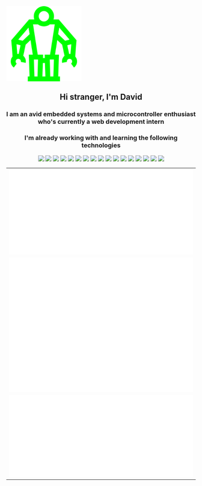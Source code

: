 
<img src="/systemancer.svg" align="center" width="200">
<h2 align="center">Hi stranger, I'm David</h1>
<h3 align="center">I am an avid embedded systems and microcontroller enthusiast who's currently a web development intern </h3>





<h3 align="center">I'm already working with and learning the following technologies</h3>
<p align="center">
	<img src="https://cdn.jsdelivr.net/gh/devicons/devicon@latest/icons/svelte/svelte-original.svg" width="40"/>
	<img src="https://cdn.jsdelivr.net/gh/devicons/devicon@latest/icons/arduino/arduino-original.svg" width="40"/> 
	<img src="https://cdn.jsdelivr.net/gh/devicons/devicon@latest/icons/typescript/typescript-original.svg" width="40"/> 
	<img src="https://cdn.jsdelivr.net/gh/devicons/devicon@latest/icons/c/c-original.svg" width="40"/> 
	<img src="https://cdn.jsdelivr.net/gh/devicons/devicon@latest/icons/github/github-original.svg" width="40"/> 
	<img src="https://cdn.jsdelivr.net/gh/devicons/devicon@latest/icons/matlab/matlab-original.svg" width="40"/> 
	<img src="https://cdn.jsdelivr.net/gh/devicons/devicon@latest/icons/nodejs/nodejs-original.svg" width="40"/> 
	<img src="https://cdn.jsdelivr.net/gh/devicons/devicon@latest/icons/prisma/prisma-original.svg" width="40"/> 
	<img src="https://cdn.jsdelivr.net/gh/devicons/devicon@latest/icons/html5/html5-original.svg" width="40"/> 
	<img src="https://cdn.jsdelivr.net/gh/devicons/devicon@latest/icons/css3/css3-original.svg" width="40"/> 
	<img src="https://cdn.jsdelivr.net/gh/devicons/devicon@latest/icons/javascript/javascript-original.svg" width="40"/> 
	<img src="https://cdn.jsdelivr.net/gh/devicons/devicon@latest/icons/archlinux/archlinux-original.svg" width="40"/> 
	<img src="https://cdn.jsdelivr.net/gh/devicons/devicon/icons/linux/linux-original.svg" width="40"/> 
	<img src="https://cdn.jsdelivr.net/gh/devicons/devicon/icons/bash/bash-original.svg" width="40"/> 
	<img src="https://cdn.jsdelivr.net/gh/devicons/devicon/icons/vscode/vscode-original.svg" width="40"/> 
	<img src="https://cdn.jsdelivr.net/gh/devicons/devicon/icons/markdown/markdown-original.svg" width="40" /> 
	<img src="https://cdn.jsdelivr.net/gh/devicons/devicon/icons/nginx/nginx-original.svg" width="40"/> 
</p>

<table>
  <tr>
    <td><img src="/metrics.classic.svg" alt="Metrics"></td>
  </tr>
  <tr>
    <td><img src="/metrics.plugin.habits.facts.svg" alt="Metrics"></td>
  </tr>
  <tr>
    <td><img src="/metrics.plugin.achievements.compact.svg" alt="Facts"></td>
  </tr>
</table>


<!--
**davidstrasak/davidstrasak** is a ✨ _special_ ✨ repository because its `README.md` (this file) appears on your GitHub profile.

Here are some ideas to get you started:

- 🔭 I’m currently working on ...
- 🌱 I’m currently learning ...
- 👯 I’m looking to collaborate on ...
- 🤔 I’m looking for help with ...
- 💬 Ask me about ...
- 📫 How to reach me: ...
- 😄 Pronouns: ...
- ⚡ Fun fact: ...
-->
